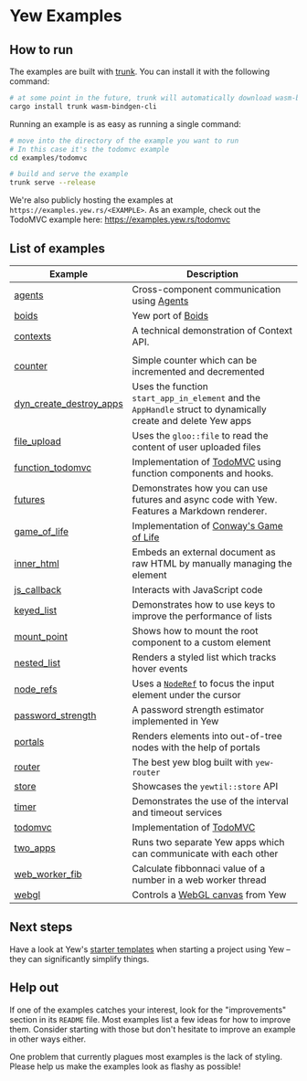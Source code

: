 # Yew Examples

## How to run

The examples are built with [trunk](https://github.com/thedodd/trunk).
You can install it with the following command:

```bash
# at some point in the future, trunk will automatically download wasm-bindgen
cargo install trunk wasm-bindgen-cli
```

Running an example is as easy as running a single command:

```bash
# move into the directory of the example you want to run
# In this case it's the todomvc example
cd examples/todomvc

# build and serve the example
trunk serve --release
```

We're also publicly hosting the examples at `https://examples.yew.rs/<EXAMPLE>`.
As an example, check out the TodoMVC example here: <https://examples.yew.rs/todomvc>

## List of examples

| Example                                            | Description                                                                                                                        |
| -------------------------------------------------- | ---------------------------------------------------------------------------------------------------------------------------------- |
| [agents](agents)                                   | Cross-component communication using [Agents](https://yew.rs/docs/concepts/agents)                                                                                               |
| [boids](boids)                                     | Yew port of [Boids](https://en.wikipedia.org/wiki/Boids)                                                                           |
| [contexts](contexts)                               | A technical demonstration of Context API.   
                                                       |
| [counter](counter)                                 | Simple counter which can be incremented and decremented                                                                            |
| [dyn_create_destroy_apps](dyn_create_destroy_apps) | Uses the function `start_app_in_element` and the `AppHandle` struct to dynamically create and delete Yew apps                      |
| [file_upload](file_upload)                         | Uses the `gloo::file` to read the content of user uploaded files                                                                   |
| [function_todomvc](function_todomvc)               | Implementation of [TodoMVC](http://todomvc.com/) using function components and hooks.                                              |
| [futures](futures)                                 | Demonstrates how you can use futures and async code with Yew. Features a Markdown renderer.                                        |
| [game_of_life](game_of_life)                       | Implementation of [Conway's Game of Life](https://en.wikipedia.org/wiki/Conway%27s_Game_of_Life)                                   |
| [inner_html](inner_html)                           | Embeds an external document as raw HTML by manually managing the element                                                           |
| [js_callback](js_callback)                         | Interacts with JavaScript code                                                                                                     |
| [keyed_list](keyed_list)                           | Demonstrates how to use keys to improve the performance of lists                                                                   |
| [mount_point](mount_point)                         | Shows how to mount the root component to a custom element                                                                          |
| [nested_list](nested_list)                         | Renders a styled list which tracks hover events                                                                                    |
| [node_refs](node_refs)                             | Uses a [`NodeRef`](https://yew.rs/docs/concepts/components/refs) to focus the input element under the cursor                            |
| [password_strength](password_strength)             | A password strength estimator implemented in Yew                                                                                   |
| [portals](portals)                                 | Renders elements into out-of-tree nodes with the help of portals |
| [router](router)                                   | The best yew blog built with `yew-router`                                                                                          |
| [store](store)                                     | Showcases the `yewtil::store` API                                                                                                  |
| [timer](timer)                                     | Demonstrates the use of the interval and timeout services                                                                          |
| [todomvc](todomvc)                                 | Implementation of [TodoMVC](http://todomvc.com/)                                                                                   |
| [two_apps](two_apps)                               | Runs two separate Yew apps which can communicate with each other                                                                   |
| [web_worker_fib](web_worker_fib)                   | Calculate fibbonnaci value of a number in a web worker thread |
| [webgl](webgl)                                     | Controls a [WebGL canvas](https://developer.mozilla.org/en-US/docs/Web/API/WebGL_API/Tutorial/Getting_started_with_WebGL) from Yew |
## Next steps

Have a look at Yew's [starter templates](https://yew.rs/docs/getting-started/starter-templates) when starting a project using Yew – they can significantly simplify things.

## Help out

If one of the examples catches your interest, look for the "improvements" section in its `README` file.
Most examples list a few ideas for how to improve them.
Consider starting with those but don't hesitate to improve an example in other ways either.

One problem that currently plagues most examples is the lack of styling.
Please help us make the examples look as flashy as possible!
